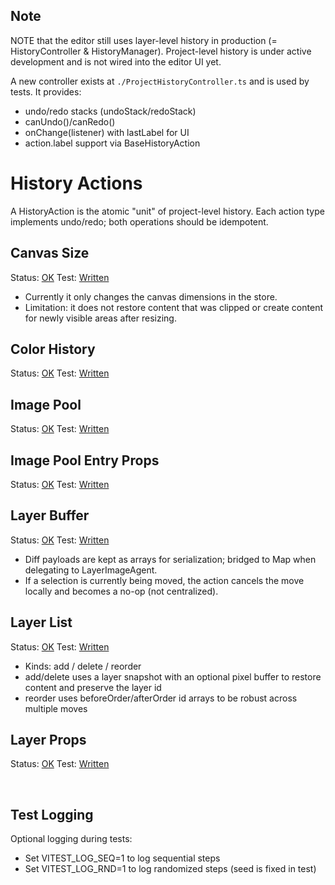## Note

NOTE that the editor still uses layer-level history in production (= HistoryController & HistoryManager).
Project-level history is under active development and is not wired into the editor UI yet.

A new controller exists at `./ProjectHistoryController.ts` and is used by tests. It provides:

- undo/redo stacks (undoStack/redoStack)
- canUndo()/canRedo()
- onChange(listener) with lastLabel for UI
- action.label support via BaseHistoryAction

# History Actions

A HistoryAction is the atomic "unit" of project-level history.
Each action type implements undo/redo; both operations should be idempotent.

## Canvas Size

Status: [OK](./actions/CanvasSizeHistoryAction.ts)
Test: [Written](../../../test/history/HistoryActions.canvasSize.test.ts)

- Currently it only changes the canvas dimensions in the store.
- Limitation: it does not restore content that was clipped or create content for newly visible areas after resizing.

## Color History

Status: [OK](./actions/ColorHistoryAction.ts)
Test: [Written](../../../test/history/HistoryActions.color.test.ts)

## Image Pool

Status: [OK](./actions/ImagePoolHistoryAction.ts)
Test: [Written](../../../test/history/HistoryActions.imagePool.test.ts)

## Image Pool Entry Props

Status: [OK](./actions/ImagePoolEntryPropsHistoryAction.ts)
Test: [Written](../../../test/history/HistoryActions.imagePoolEntryProps.test.ts)

## Layer Buffer

Status: [OK](./actions/LayerBufferHistoryAction.ts)
Test: [Written](../../../test/history/HistoryActions.layerBuffer.test.ts)

- Diff payloads are kept as arrays for serialization; bridged to Map when delegating to LayerImageAgent.
- If a selection is currently being moved, the action cancels the move locally and becomes a no-op (not centralized).

## Layer List

Status: [OK](./actions/LayerListHistoryAction.ts)
Test: [Written](../../../test/history/HistoryActions.layerList.test.ts)

- Kinds: add / delete / reorder
- add/delete uses a layer snapshot with an optional pixel buffer to restore content and preserve the layer id
- reorder uses beforeOrder/afterOrder id arrays to be robust across multiple moves

## Layer Props

Status: [OK](./actions/LayerPropsHistoryAction.ts)
Test: [Written](../../../test/history/HistoryActions.layerProps.test.ts)

<br>

## Test Logging

Optional logging during tests:

- Set VITEST_LOG_SEQ=1 to log sequential steps
- Set VITEST_LOG_RND=1 to log randomized steps (seed is fixed in test)
